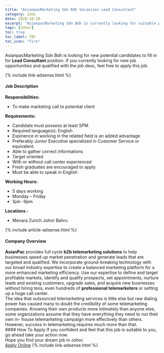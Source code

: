 ```yaml
---
title: "AsianpacMarketing Sdn Bdh Vacancies Lead Consultant" 
category: Jobs 
date: 2020-10-29 
excerpt: "AsianpacMarketing Sdn Bdh is currently looking for suitable person to fill in the Lead Consultant which positioned at Johor" 
tags: [Johor] 
toc: true 
toc_label: TOC 
toc_icon: "fire" 
--- 
```


<p>AsianpacMarketing Sdn Bdh is looking for new potential candidates to fill in for <b>Lead Consultant</b> position. If you currently looking for new job opportunities and qualified with the job desc, feel free to apply this job.
</p>{% include link-adsense.html %} 
<div><div><h4>Job Description</h4></div><div><div><span><div><div><strong>Responsibilities:</strong></div><ul><li>To make marketing call to potential client</li></ul><div><strong>Requirements:</strong></div><ul><li>Candidate must possess at least SPM&#160;</li><li>Required language(s):&#160;English</li><li>Expirience in working&#160;in the related field is an added advantage</li><li>Preferably Junior Executive specialized in Customer Service or equivalent.</li><li>Able to gather correct informations</li><li>Target oriented</li><li>With or without call center experienced</li><li>Fresh graduates are encouraged to apply</li><li>Must be able to speak in English</li></ul><div><strong>Working Hours:</strong></div><ul><li>5 days working</li><li>Monday &#8211; Friday</li><li>1pm -9pm</li></ul><div><strong>Locations :</strong></div><ul><li>Menara Zurich Johor Bahru</li></ul></div></span></div></div></div> 
{% include article-adsense.html %} 
<div><div><h4>Company Overview</h4></div><div><div><span><div><div><strong>AsianPac</strong> provides full cycle <strong>b2b telemarketing solutions</strong> to help businesses speed up market penetration and generate leads that are targeted and qualified. We incorporate ground-breaking technology with our broad industry expertise to create a balanced marketing platform for a more enhanced marketing efficiency. Use our expertise to define and target profitable markets, identify and qualify prospects, set appointments, nurture leads and existing customers, upgrade sales, and acquire new businesses without hiring tens, even hundreds of <strong>professional telemarketers</strong> or setting up a huge call center.</div>
<div>The idea that outsourced telemarketing services is little else but raw dialing power has caused many to doubt the credibility of some telemarketing companies. Knowing their own products more intimately than anyone else, some organizations assume that they have everything they need to run their own in- house telemarketing campaign more effectively than others. However, success in telemarketing requires much more than that.</div></div></span></div></div></div> 
#### How To Apply 
If you confident and feel that this job is suitable to you, go ahead take your action now. <br/> 
Hope you find your dream job in Johor. <br/> 
<a href="https://www.jobstreet.com.my/en/job/lead-consultant-4407880?jobId=jobstreet-my-job-4407880&sectionRank=20&token=0~4e0c7a81-5c92-485b-aa3f-8d9639f2c0e4&fr=SRP%20View%20In%20New%20Ta" class="btn btn--info" target="_blank" rel="nofollow noopenner">Apply Online</a> 
{% include link-adsense.html %} 